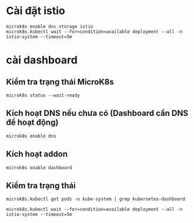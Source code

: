 # Cài đặt istio

```
microk8s enable dns storage istio
microk8s.kubectl wait --for=condition=available deployment --all -n istio-system --timeout=5m
```


# cài dashboard
## Kiểm tra trạng thái MicroK8s
```
microk8s status --wait-ready
```

## Kích hoạt DNS nếu chưa có (Dashboard cần DNS để hoạt động)
```
microk8s enable dns
```

## Kích hoạt addon
```
microk8s enable dashboard
```

## Kiểm tra trạng thái
```
microk8s.kubectl get pods -n kube-system | grep kubernetes-dashboard

microk8s.kubectl wait --for=condition=available deployment --all -n istio-system --timeout=5m

```

